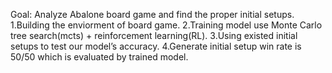 Goal: Analyze Abalone board game and find the proper initial setups.
1.Building the enviorment of board game.
2.Training model use Monte Carlo tree search(mcts) + reinforcement learning(RL).
3.Using existed initial setups to test our model’s accuracy. 
4.Generate initial setup win rate is 50/50 which is evaluated by trained model.
